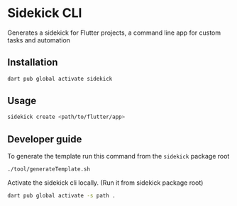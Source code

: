 # Sidekick CLI

Generates a sidekick for Flutter projects, a command line app for custom tasks and automation 

## Installation

```bash
dart pub global activate sidekick
```

## Usage

```bash
sidekick create <path/to/flutter/app>
```


## Developer guide

To generate the template run this command from the `sidekick` package root

```bash
./tool/generateTemplate.sh
```

Activate the sidekick cli locally. (Run it from sidekick package root)

```bash
dart pub global activate -s path .
```